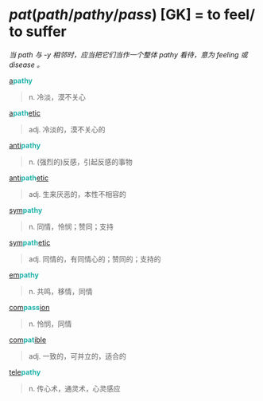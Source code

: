 # _pat_(_path_/_pathy_/_pass_) [GK] = to feel/ to suffer

*当 _path_ 与 -y 相邻时，应当把它们当作一个整体 _pathy_ 看待，意为 feeling 或 disease 。*

[a](a-.2.md)<b style="color: #20B2AA;">pathy</b>
> n. 冷淡，漠不关心

[a](a-.2.md)<b style="color: #20B2AA;">path</b>[etic](-ic.md)
> adj. 冷淡的，漠不关心的

[anti](anti-.md)<b style="color: #20B2AA;">pathy</b>
> n. (强烈的)反感，引起反感的事物

[anti](anti-.2.md)<b style="color: #20B2AA;">path</b>[etic](-ic.md)
> adj. 生来厌恶的，本性不相容的

[sym](sym-.md)<b style="color: #20B2AA;">pathy</b>
> n. 同情，怜悯；赞同；支持

[sym](sym-.md)<b style="color: #20B2AA;">path</b>[etic](-ic.md)
> adj. 同情的，有同情心的；赞同的；支持的

[em](en-.md)<b style="color: #20B2AA;">pathy</b>
> n. 共鸣，移情，同情

[com](com-.md)<b style="color: #20B2AA;">pass</b>[ion](-ion.md)
> n. 怜悯，同情

[com](com-.md)<b style="color: #20B2AA;">pat</b>[ible](-able.md)
> adj. 一致的，可并立的，适合的

[tele](tele-.md)<b style="color: #20B2AA;">pathy</b>
> n. 传心术，通灵术，心灵感应